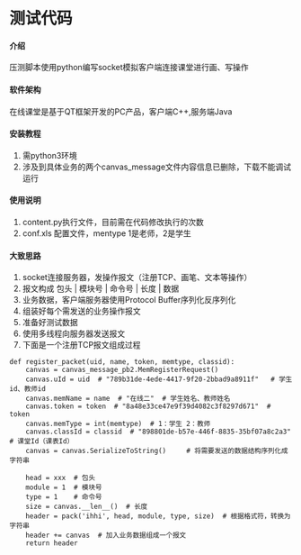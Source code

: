 # 测试代码

#### 介绍
压测脚本使用python编写socket模拟客户端连接课堂进行画、写操作

#### 软件架构
在线课堂是基于QT框架开发的PC产品，客户端C++,服务端Java


#### 安装教程

1. 需python3环境
2. 涉及到具体业务的两个canvas_message文件内容信息已删除，下载不能调试运行


#### 使用说明

1. content.py执行文件，目前需在代码修改执行的次数
2. conf.xls 配置文件，mentype 1是老师，2是学生

#### 大致思路
1. socket连接服务器，发操作报文（注册TCP、画笔、文本等操作）
2. 报文构成  包头 | 模块号 | 命令号 | 长度 | 数据 
3. 业务数据，客户端服务器使用Protocol Buffer序列化反序列化
4. 组装好每个需发送的业务操作报文
5. 准备好测试数据
6. 使用多线程向服务器发送报文
7. 下面是一个注册TCP报文组成过程
```
def register_packet(uid, name, token, memtype, classid):
    canvas = canvas_message_pb2.MemRegisterRequest()
    canvas.uId = uid  # "789b31de-4ede-4417-9f20-2bbad9a8911f"   # 学生id、教师id
    canvas.memName = name  # "在线二"  # 学生姓名、教师姓名
    canvas.token = token  # "8a48e33ce47e9f39d4082c3f8297d671"  # token
    canvas.memType = int(memtype)  # 1：学生 2：教师
    canvas.classId = classid  # "898801de-b57e-446f-8835-35bf07a8c2a3"    # 课堂Id（课表Id）
    canvas = canvas.SerializeToString()     # 将需要发送的数据结构序列化成字符串

    head = xxx  # 包头
    module = 1  # 模块号
    type = 1    # 命令号
    size = canvas.__len__()  # 长度
    header = pack('ihhi', head, module, type, size)  # 根据格式符，转换为字符串
    header += canvas  # 加入业务数据组成一个报文
    return header
